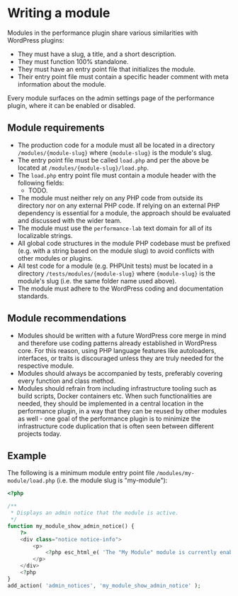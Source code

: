 # Writing a module

Modules in the performance plugin share various similarities with WordPress plugins:

* They must have a slug, a title, and a short description.
* They must function 100% standalone.
* They must have an entry point file that initializes the module.
* Their entry point file must contain a specific header comment with meta information about the module.

Every module surfaces on the admin settings page of the performance plugin, where it can be enabled or disabled.

## Module requirements

* The production code for a module must all be located in a directory `/modules/{module-slug}` where `{module-slug}` is the module's slug.
* The entry point file must be called `load.php` and per the above be located at `/modules/{module-slug}/load.php`.
* The `load.php` entry point file must contain a module header with the following fields:
    * TODO.
* The module must neither rely on any PHP code from outside its directory nor on any external PHP code. If relying on an external PHP dependency is essential for a module, the approach should be evaluated and discussed with the wider team.
* The module must use the `performance-lab` text domain for all of its localizable strings.
* All global code structures in the module PHP codebase must be prefixed (e.g. with a string based on the module slug) to avoid conflicts with other modules or plugins.
* All test code for a module (e.g. PHPUnit tests) must be located in a directory `/tests/modules/{module-slug}` where `{module-slug}` is the module's slug (i.e. the same folder name used above).
* The module must adhere to the WordPress coding and documentation standards.

## Module recommendations

* Modules should be written with a future WordPress core merge in mind and therefore use coding patterns already established in WordPress core. For this reason, using PHP language features like autoloaders, interfaces, or traits is discouraged unless they are truly needed for the respective module.
* Modules should always be accompanied by tests, preferably covering every function and class method.
* Modules should refrain from including infrastructure tooling such as build scripts, Docker containers etc. When such functionalities are needed, they should be implemented in a central location in the performance plugin, in a way that they can be reused by other modules as well - one goal of the performance plugin is to minimize the infrastructure code duplication that is often seen between different projects today.

## Example

The following is a minimum module entry point file `/modules/my-module/load.php` (i.e. the module slug is "my-module"):

```php
<?php

/**
 * Displays an admin notice that the module is active.
 */
function my_module_show_admin_notice() {
    ?>
    <div class="notice notice-info">
        <p>
            <?php esc_html_e( 'The "My Module" module is currently enabled.', 'performance-lab' ); ?>
        </p>
    </div>
    <?php
}
add_action( 'admin_notices', 'my_module_show_admin_notice' );

```
